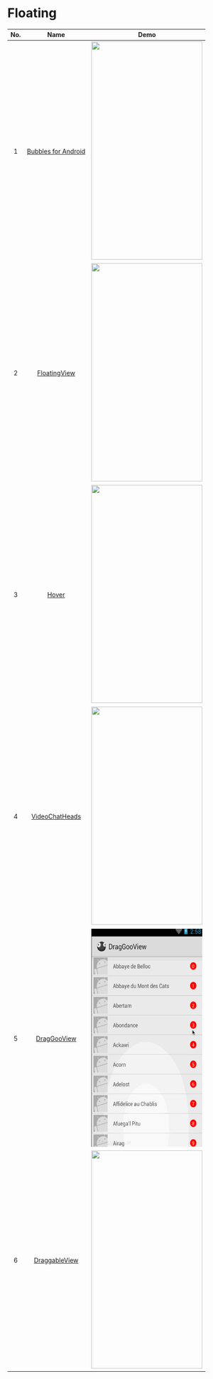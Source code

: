 Floating
======================
No. | Name | Demo
:---: | :---: | ---
1| [Bubbles for Android](https://github.com/txusballesteros/bubbles-for-android) | <img src="https://github.com/txusballesteros/bubbles-for-android/raw/master/assets/bubbles_demo.gif" width="250" height="490">
2| [FloatingView](https://github.com/recruit-lifestyle/FloatingView) | <img src="https://github.com/recruit-lifestyle/FloatingView/raw/master/screenshot/animation.gif" width="250" height="490">
3| [Hover](https://github.com/google/hover) | <img src="https://raw.githubusercontent.com/matthew-carroll/hover/gh-pages/images/screenrecords/hover-demo-screenrecord.gif" width="250" height="490">
4| [VideoChatHeads](https://github.com/TakeoffAndroid/VideoChatHeads) | <img src="https://camo.githubusercontent.com/5b92e725d59f88bc4318cfe12e0a552964fdfbc2/687474703a2f2f692e696d6775722e636f6d2f62695570655a702e676966" width="250" height="490">
5| [DragGooView](https://github.com/PoplarTang/DragGooView) | <img src="https://github.com/PoplarTang/raw/raw/master/images/DragGooView_Demo.gif" width="250" height="490">
6| [DraggableView](https://github.com/elevenetc/DraggableView) | <img src="https://github.com/elevenetc/DraggableView/raw/master/docs/skewview.gif" width="250" height="490">